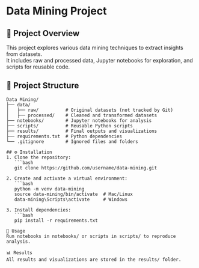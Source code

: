 # Data Mining Project

## 📌 Project Overview
This project explores various data mining techniques to extract insights from datasets.  
It includes raw and processed data, Jupyter notebooks for exploration, and scripts for reusable code.

## 📂 Project Structure

```text
Data Mining/
├── data/
│   ├── raw/          # Original datasets (not tracked by Git)
│   ├── processed/    # Cleaned and transformed datasets
├── notebooks/        # Jupyter notebooks for analysis
├── scripts/          # Reusable Python scripts
├── results/          # Final outputs and visualizations
├── requirements.txt  # Python dependencies
└── .gitignore        # Ignored files and folders

## ⚙️ Installation
1. Clone the repository:
   ```bash
   git clone https://github.com/username/data-mining.git

2. Create and activate a virtual environment:
   ```bash 
   python -m venv data-mining
   source data-mining/bin/activate  # Mac/Linux
   data-mining\Scripts\activate     # Windows

3. Install dependencies:
   ```bash 
   pip install -r requirements.txt

🚀 Usage
Run notebooks in notebooks/ or scripts in scripts/ to reproduce analysis.

📊 Results
All results and visualizations are stored in the results/ folder.